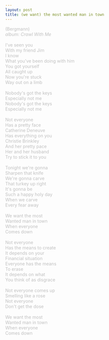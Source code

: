 ```yaml
---
layout: post
title: (we want) the most wanted man in town
---
```

<span style="color: #c0c0c0">(Bergmann)<br />
<i>album: Crawl With Me</i><br />
<br />
I've seen you<br />
With my friend Jim<br />
I know<br />
What you've been doing with him<br />
You got yourself<br />
All caught up<br />
Now you're stuck<br />
Way out on a limb<br />
<br />
Nobody's got the keys<br />
Especially not me<br />
Nobody's got the keys<br />
Especially not me<br />
<br />
Not everyone<br />
Has a pretty face<br />
Catherine Deneuve<br />
Has everything on you<br />
Christie Brinkley<br />
And her pretty pace<br />
Her and her husband<br />
Try to stick it to you<br />
<br />
Tonight we're gonna<br />
Sharpen that knife<br />
We're gonna carve<br />
That turkey up right<br />
It's gonna be<br />
Such a happy holy day<br />
When we carve<br />
Every fear away<br />
<br />
We want the most<br />
Wanted man in town<br />
When everyone<br />
Comes down<br />
<br />
Not everyone<br />
Has the means to create<br />
It depends on your<br />
Financial situation<br />
Everyone has the means<br />
To erase<br />
It depends on what<br />
You think of as disgrace<br />
<br />
Not everyone comes up<br />
Smelling like a rose<br />
Not everyone<br />
Don't get the dose<br />
<br />
We want the most<br />
Wanted man in town<br />
When everyone<br />
Comes down</span>
